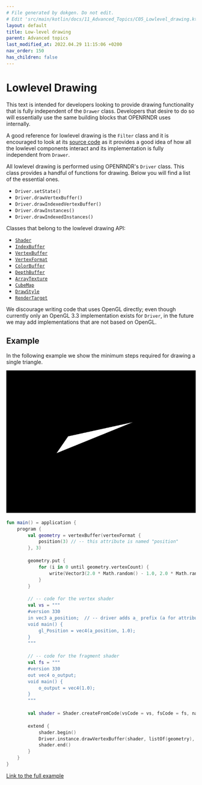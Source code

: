 ```yaml
---
# File generated by dokgen. Do not edit. 
# Edit 'src/main/kotlin/docs/11_Advanced_Topics/C05_Lowlevel_drawing.kt' instead.
layout: default
title: Low-level drawing
parent: Advanced topics
last_modified_at: 2022.04.29 11:15:06 +0200
nav_order: 150
has_children: false
---
```

 
# Lowlevel Drawing

This text is intended for developers looking to provide drawing 
functionality that is fully independent of 
the `Drawer` class. Developers that desire to do so will essentially 
use the same building blocks that OPENRNDR
uses internally.
    
A good reference for lowlevel drawing is the `Filter` class and it is 
encouraged to look at its 
[source code](https://github.com/openrndr/openrndr/blob/master/openrndr-draw/src/commonMain/kotlin/org/openrndr/draw/Filter.kt)
as it provides a good idea of how all the lowlevel components interact 
and its implementation is fully independent from `Drawer`.
    
All lowlevel drawing is performed using OPENRNDR's `Driver` class. 
This class provides a handful of functions for
drawing. Below you will find a list of the essential ones.
 * `Driver.setState()`    
 * `Driver.drawVertexBuffer()`
 * `Driver.drawIndexedVertexBuffer()`        
 * `Driver.drawInstances()`
 * `Driver.drawIndexedInstances()`
 
Classes that belong to the lowlevel drawing API:
 * [`Shader`](https://github.com/openrndr/openrndr/blob/v0.4.0-rc.7/openrndr-draw/src/commonMain/kotlin/org/openrndr/draw/Shader.kt)
 * [`IndexBuffer`](https://github.com/openrndr/openrndr/blob/v0.4.0-rc.7/openrndr-draw/src/commonMain/kotlin/org/openrndr/draw/IndexBuffer.kt)
 * [`VertexBuffer`](https://github.com/openrndr/openrndr/blob/v0.4.0-rc.7/openrndr-draw/src/commonMain/kotlin/org/openrndr/draw/VertexBuffer.kt)
 * [`VertexFormat`](https://github.com/openrndr/openrndr/blob/v0.4.0-rc.7/openrndr-draw/src/commonMain/kotlin/org/openrndr/draw/VertexFormat.kt)
 * [`ColorBuffer`](https://github.com/openrndr/openrndr/blob/v0.4.0-rc.7/openrndr-draw/src/commonMain/kotlin/org/openrndr/draw/ColorBuffer.kt)
 * [`DepthBuffer`](https://github.com/openrndr/openrndr/blob/v0.4.0-rc.7/openrndr-draw/src/commonMain/kotlin/org/openrndr/draw/DepthBuffer.kt)
 * [`ArrayTexture`](https://github.com/openrndr/openrndr/blob/v0.4.0-rc.7/openrndr-draw/src/commonMain/kotlin/org/openrndr/draw/ArrayTexture.kt)
 * [`CubeMap`](https://github.com/openrndr/openrndr/blob/v0.4.0-rc.7/openrndr-draw/src/commonMain/kotlin/org/openrndr/draw/Cubemap.kt)
 * [`DrawStyle`](https://github.com/openrndr/openrndr/blob/v0.4.0-rc.7/openrndr-draw/src/commonMain/kotlin/org/openrndr/draw/DrawStyle.kt)
 * [`RenderTarget`](https://github.com/openrndr/openrndr/blob/v0.4.0-rc.7/openrndr-draw/src/commonMain/kotlin/org/openrndr/draw/RenderTarget.kt)

We discourage writing code that uses OpenGL directly; even though currently 
only an OpenGL 3.3 implementation exists 
for `Driver`, in the future we may add implementations that 
are not based on OpenGL.       
 
## Example
    
In the following example we show the minimum steps required for drawing 
a single triangle.         
 
<img alt="../media/lowlevel-drawing-001.jpg" src="../media/lowlevel-drawing-001.jpg" loading="lazy"> 
 
```kotlin
fun main() = application {
    program {
        val geometry = vertexBuffer(vertexFormat {
            position(3) // -- this attribute is named "position"
        }, 3)
        
        geometry.put {
            for (i in 0 until geometry.vertexCount) {
                write(Vector3(2.0 * Math.random() - 1.0, 2.0 * Math.random() - 1.0, 0.0))
            }
        }
        
        // -- code for the vertex shader
        val vs = """
        #version 330                
        in vec3 a_position;  // -- driver adds a_ prefix (a for attribute)
        void main() {
            gl_Position = vec4(a_position, 1.0);                
        }
        """
        
        // -- code for the fragment shader
        val fs = """
        #version 330
        out vec4 o_output;
        void main() {
            o_output = vec4(1.0);                                                                                                                
        }                                                                
        """
        
        val shader = Shader.createFromCode(vsCode = vs, fsCode = fs, name = "custom-shader")
        
        extend {
            shader.begin()
            Driver.instance.drawVertexBuffer(shader, listOf(geometry), DrawPrimitive.TRIANGLES, 0, 3)
            shader.end()
        }
    }
}
``` 
 
[Link to the full example](https://github.com/openrndr/openrndr-examples/blob/master/src/main/kotlin/examples/11_Advanced_Topics/C05_Lowlevel_drawing000.kt) 
